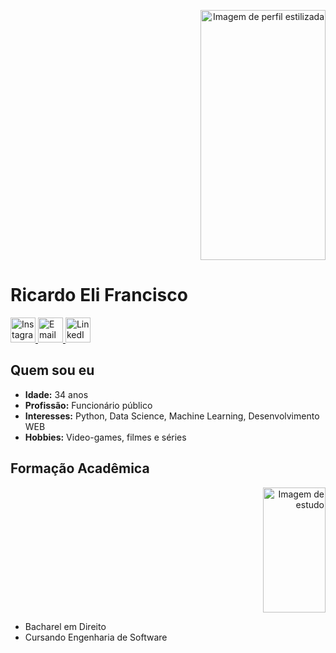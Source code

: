 <p align="right">
  <img src="https://user-images.githubusercontent.com/ricardoelif/imgs/daftpunktocat-thomas.gif" width="200" height="400" alt="Imagem de perfil estilizada"/>
</p>

# Ricardo Eli Francisco

<p align="left">
  <a href="https://www.instagram.com/ricardoelif">
    <img src="https://user-images.githubusercontent.com/ricardoelif/imgs/instagram.png" width="40" height="40" alt="Instagram"/>
  </a>
  <a href="mailto:contato@ricardoelca">
    <img src="https://user-images.githubusercontent.com/ricardoelif/imgs/email.png" width="40" height="40" alt="Email"/>
  </a>
  <a href="https://www.linkedin.com/in/ricardoelif">
    <img src="https://user-images.githubusercontent.com/ricardoelif/imgs/linkedin.png" width="40" height="40" alt="LinkedIn"/>
  </a>
</p>

## Quem sou eu

- **Idade:** 34 anos
- **Profissão:** Funcionário público
- **Interesses:** Python, Data Science, Machine Learning, Desenvolvimento WEB
- **Hobbies:** Video-games, filmes e séries

## Formação Acadêmica

<p align="right">
  <img src="https://user-images.githubusercontent.com/ricardoelif/imgs/estudioso.png" width="100" height="200" alt="Imagem de estudo"/>
</p>

- Bacharel em Direito
- Cursando Engenharia de Software
